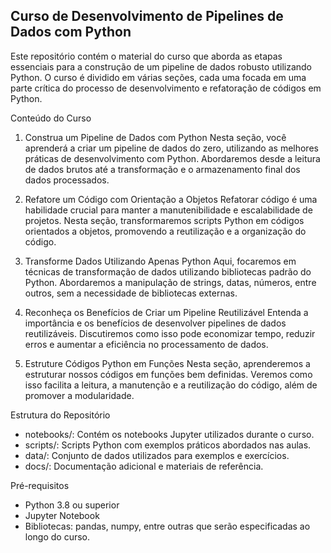 ## Curso de Desenvolvimento de Pipelines de Dados com Python ##
Este repositório contém o material do curso que aborda as etapas essenciais para a construção de um pipeline de dados robusto utilizando Python. O curso é dividido em várias seções, cada uma focada em uma parte crítica do processo de desenvolvimento e refatoração de códigos em Python.

Conteúdo do Curso
1. Construa um Pipeline de Dados com Python
Nesta seção, você aprenderá a criar um pipeline de dados do zero, utilizando as melhores práticas de desenvolvimento com Python. Abordaremos desde a leitura de dados brutos até a transformação e o armazenamento final dos dados processados.

2. Refatore um Código com Orientação a Objetos
Refatorar código é uma habilidade crucial para manter a manutenibilidade e escalabilidade de projetos. Nesta seção, transformaremos scripts Python em códigos orientados a objetos, promovendo a reutilização e a organização do código.

3. Transforme Dados Utilizando Apenas Python
Aqui, focaremos em técnicas de transformação de dados utilizando bibliotecas padrão do Python. Abordaremos a manipulação de strings, datas, números, entre outros, sem a necessidade de bibliotecas externas.

4. Reconheça os Benefícios de Criar um Pipeline Reutilizável
Entenda a importância e os benefícios de desenvolver pipelines de dados reutilizáveis. Discutiremos como isso pode economizar tempo, reduzir erros e aumentar a eficiência no processamento de dados.

5. Estruture Códigos Python em Funções
Nesta seção, aprenderemos a estruturar nossos códigos em funções bem definidas. Veremos como isso facilita a leitura, a manutenção e a reutilização do código, além de promover a modularidade.

Estrutura do Repositório
* notebooks/: Contém os notebooks Jupyter utilizados durante o curso.
* scripts/: Scripts Python com exemplos práticos abordados nas aulas.
* data/: Conjunto de dados utilizados para exemplos e exercícios.
* docs/: Documentação adicional e materiais de referência.

Pré-requisitos
* Python 3.8 ou superior
* Jupyter Notebook
* Bibliotecas: pandas, numpy, entre outras que serão especificadas ao longo do curso.

